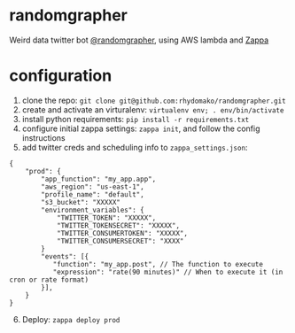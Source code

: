# randomgrapher

Weird data twitter bot [@randomgrapher](https://twitter.com/randomgrapher), using AWS lambda and [Zappa](https://github.com/Miserlou/Zappa)

# configuration

1. clone the repo: `git clone git@github.com:rhydomako/randomgrapher.git`
2. create and activate an virturalenv: `virtualenv env; . env/bin/activate`
3. install python requirements: `pip install -r requirements.txt`
4. configure initial zappa settings: `zappa init`, and follow the config instructions
5. add twitter creds and scheduling info to `zappa_settings.json`:
```
{
    "prod": {
        "app_function": "my_app.app",
        "aws_region": "us-east-1",
        "profile_name": "default",
        "s3_bucket": "XXXXX"
        "environment_variables": {
            "TWITTER_TOKEN": "XXXXX",
            "TWITTER_TOKENSECRET": "XXXXX",
            "TWITTER_CONSUMERTOKEN": "XXXXX",
            "TWITTER_CONSUMERSECRET": "XXXX"
        }
        "events": [{
           "function": "my_app.post", // The function to execute
           "expression": "rate(90 minutes)" // When to execute it (in cron or rate format)
        }],
    }
}
```
6. Deploy: `zappa deploy prod`
